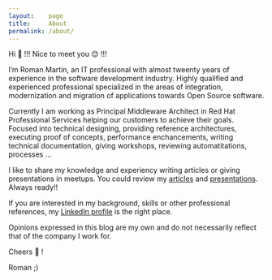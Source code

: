 ```yaml
---
layout:    page
title:     About
permalink: /about/
---
```


Hi :open_hands: !!! Nice to meet you :blush: !!!

I’m Roman Martin, an IT professional with almost tweenty years of experience in the software development industry.
Highly qualified and experienced professional specialized in the areas of integration, modernization
and migration of applications towards Open Source software.

Currently I am working as Principal Middleware Architect in Red Hat Professional Services helping our customers to
achieve their goals. Focused into technical designing, providing reference architectures, executing proof of concepts,
performance enchancements, writing technical documentation, giving workshops, reviewing automatitations, processes ... 

I like to share my knowledge and experiency writing articles or giving presentations in meetups. You could
review my [articles](/articles) and [presentations](/presentations). Always ready!!

If you are interested in my background, skills or other professional references,
my [LinkedIn profile](https://www.linkedin.com/in/jromanmartin/) is the right place.

Opinions expressed in this blog are my own and do not necessarily reflect that of the company I work for.

Cheers :beers: ! 

Roman ;)

